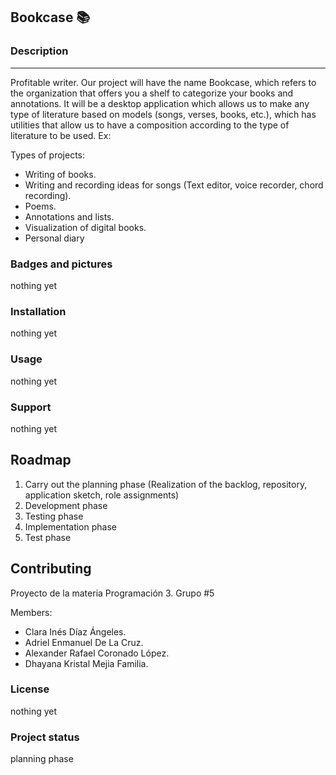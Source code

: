 ## Bookcase 📚

### Description

------------
Profitable writer. Our project will have the name Bookcase, which refers to the organization that offers you a shelf to categorize your books and annotations.
It will be a desktop application which allows us to make any type of literature based on models (songs, verses, books, etc.), which has utilities that allow us to have a composition according to the type of literature to be used. Ex:

Types of projects:
- Writing of books.
- Writing and recording ideas for songs (Text editor, voice recorder, chord recording).
- Poems.
- Annotations and lists.
- Visualization of digital books.
- Personal diary

### Badges and pictures
nothing yet

### Installation
nothing yet

### Usage
nothing yet

### Support
nothing yet

## Roadmap
1. Carry out the planning phase (Realization of the backlog, repository, application sketch, role assignments)
2. Development phase
3. Testing phase
4. Implementation phase
5. Test phase

## Contributing
Proyecto de la materia Programación 3. Grupo #5

Members:
- Clara Inés Díaz Ángeles.
- Adriel Enmanuel De La Cruz.
- Alexander Rafael Coronado López. 
- Dhayana Kristal Mejia Familia.


### License
nothing yet

### Project status
planning phase
